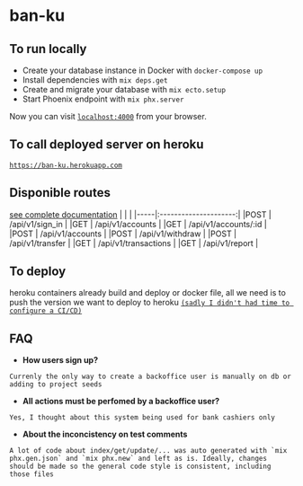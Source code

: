 # ban-ku

## To run locally
  * Create your database instance in Docker with `docker-compose up`
  * Install dependencies with `mix deps.get`
  * Create and migrate your database with `mix ecto.setup`
  * Start Phoenix endpoint with `mix phx.server`

Now you can visit [`localhost:4000`](http://localhost:4000) from your browser.

## To call deployed server on heroku
[`https://ban-ku.herokuapp.com`](https://ban-ku.herokuapp.com)

## Disponible routes
[see complete documentation](routes.md)
|     |                       |
|-----|:---------------------:|
|POST | /api/v1/sign_in       |
|GET  | /api/v1/accounts      |
|GET  | /api/v1/accounts/:id  |
|POST | /api/v1/accounts      |
|POST | /api/v1/withdraw      |
|POST | /api/v1/transfer      |
|GET  | /api/v1/transactions  |
|GET  | /api/v1/report        |

## To deploy
heroku containers already build and deploy or docker file, all we need is to push the version we want to deploy to heroku
[`(sadly I didn't had time to configure a CI/CD)`](https://i.gifer.com/jR.gif)

## FAQ
* **How users sign up?**
```
Currenly the only way to create a backoffice user is manually on db or adding to project seeds
```
* **All actions must be perfomed by a backoffice user?**
```
Yes, I thought about this system being used for bank cashiers only
```
* **About the inconcistency on test comments**
```
A lot of code about index/get/update/... was auto generated with `mix phx.gen.json` and `mix phx.new` and left as is. Ideally, changes should be made so the general code style is consistent, including those files
```

